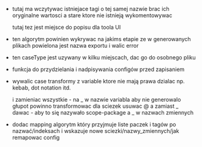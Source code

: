 
- tutaj ma wczytywac istniejace tagi o tej samej nazwie
    brac ich oryginalne wartosci
    a stare ktore nie istnieją wykomentowywac

    tutaj tez jest miejsce do popisu dla toola UI





- ten algorytm powinien wykrywac na jakims etapie ze w generowanych plikach powielona jest nazwa exportu i walic error

- ten caseType jest uzywany w kilku miejscach, dac go do osobnego pliku


- funkcja do przydzielania i nadpisywania configów przed zapisaniem

- wywalic case transformy z variable ktore nie mają prawa dzialac np. kebab, dot notation itd.

    i zamieniac wszystkie - na _ w nazwie variabla aby nie generowalo głupot
  powinno transformowac dla sciezek usuwac @ a zamiast _ dawac - aby to
  się nazywało scope-package a _ w nazwach zmiennych



- dodac mapping algorytm który przyjmuje liste paczek i tagów po nazwać/indeksach i wskazuje nowe sciezki/nazwy_zmiennych/jak remapowac config


